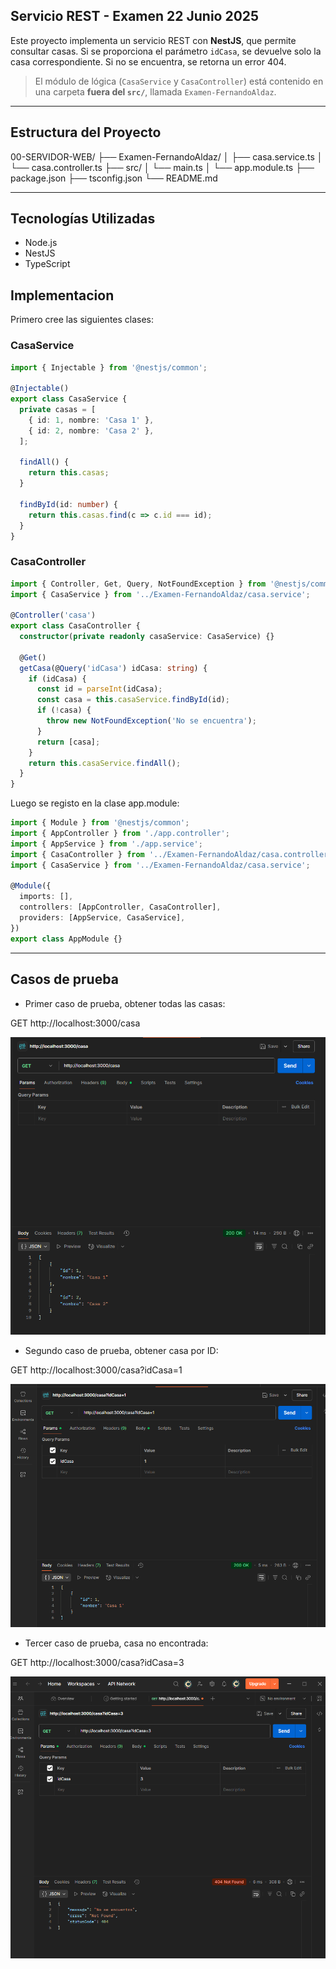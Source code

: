 ## Servicio REST - Examen 22 Junio 2025

Este proyecto implementa un servicio REST con **NestJS**, que permite consultar casas. Si se proporciona el parámetro `idCasa`, se devuelve solo la casa correspondiente. Si no se encuentra, se retorna un error 404.  
> El módulo de lógica (`CasaService` y `CasaController`) está contenido en una carpeta **fuera del `src/`**, llamada `Examen-FernandoAldaz`.

---

##  Estructura del Proyecto

00-SERVIDOR-WEB/
├── Examen-FernandoAldaz/
│ ├── casa.service.ts
│ └── casa.controller.ts
├── src/
│ └── main.ts
│ └── app.module.ts
├── package.json
├── tsconfig.json
└── README.md

---

## Tecnologías Utilizadas

- Node.js
- NestJS
- TypeScript

## Implementacion

Primero cree las siguientes clases:

### CasaService

```typescript
import { Injectable } from '@nestjs/common';

@Injectable()
export class CasaService {
  private casas = [
    { id: 1, nombre: 'Casa 1' },
    { id: 2, nombre: 'Casa 2' },
  ];

  findAll() {
    return this.casas;
  }

  findById(id: number) {
    return this.casas.find(c => c.id === id);
  }
}
```

### CasaController

```typescript
import { Controller, Get, Query, NotFoundException } from '@nestjs/common';
import { CasaService } from '../Examen-FernandoAldaz/casa.service';

@Controller('casa')
export class CasaController {
  constructor(private readonly casaService: CasaService) {}

  @Get()
  getCasa(@Query('idCasa') idCasa: string) {
    if (idCasa) {
      const id = parseInt(idCasa);
      const casa = this.casaService.findById(id);
      if (!casa) {
        throw new NotFoundException('No se encuentra');
      }
      return [casa];
    }
    return this.casaService.findAll();
  }
}
```

Luego se registo en la clase app.module:

```typescript
import { Module } from '@nestjs/common';
import { AppController } from './app.controller';
import { AppService } from './app.service';
import { CasaController } from '../Examen-FernandoAldaz/casa.controller';
import { CasaService } from '../Examen-FernandoAldaz/casa.service'; 

@Module({
  imports: [],
  controllers: [AppController, CasaController],
  providers: [AppService, CasaService],
})
export class AppModule {}
```
---

## Casos de prueba

- Primer caso de prueba, obtener todas las casas:

GET http://localhost:3000/casa

![Caso de prueba 1](./CasodePrueba1.png)

- Segundo caso de prueba, obtener casa por ID:

GET http://localhost:3000/casa?idCasa=1

![Caso de prueba 2](./CasodePrueba2.png)

- Tercer caso de prueba, casa no encontrada:

GET http://localhost:3000/casa?idCasa=3

![Caso de prueba 3](./CasodePrueba3.png)